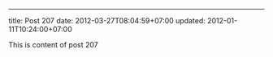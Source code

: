 ---
title: Post 207
date: 2012-03-27T08:04:59+07:00
updated: 2012-01-11T10:24:00+07:00

This is content of post 207